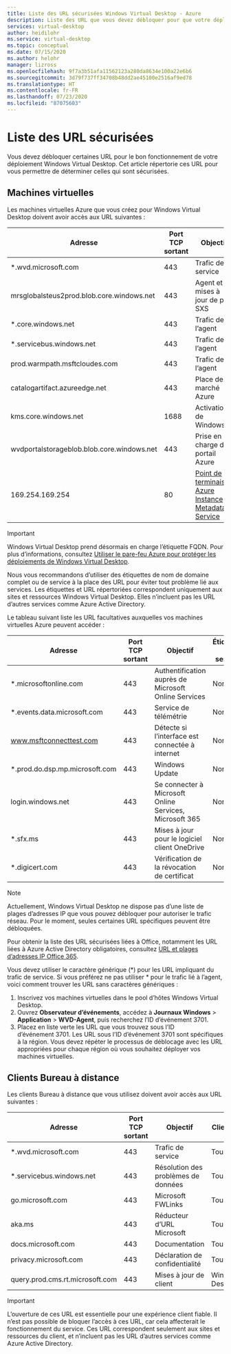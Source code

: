 ```yaml
---
title: Liste des URL sécurisées Windows Virtual Desktop - Azure
description: Liste des URL que vous devez débloquer pour que votre déploiement Windows Virtual Desktop fonctionne comme prévu.
services: virtual-desktop
author: heidilohr
ms.service: virtual-desktop
ms.topic: conceptual
ms.date: 07/15/2020
ms.author: helohr
manager: lizross
ms.openlocfilehash: 9f7a3b51afa11562123a280da8634e100a22e6b6
ms.sourcegitcommit: 3d79f737ff34708b48dd2ae45100e2516af9ed78
ms.translationtype: HT
ms.contentlocale: fr-FR
ms.lasthandoff: 07/23/2020
ms.locfileid: "87075603"
---
```

# <a name="safe-url-list"></a>Liste des URL sécurisées

Vous devez débloquer certaines URL pour le bon fonctionnement de votre déploiement Windows Virtual Desktop. Cet article répertorie ces URL pour vous permettre de déterminer celles qui sont sécurisées.

## <a name="virtual-machines"></a>Machines virtuelles

Les machines virtuelles Azure que vous créez pour Windows Virtual Desktop doivent avoir accès aux URL suivantes :

|Adresse|Port TCP sortant|Objectif|Balise du service|
|---|---|---|---|
|*.wvd.microsoft.com|443|Trafic de service|WindowsVirtualDesktop|
|mrsglobalsteus2prod.blob.core.windows.net|443|Agent et mises à jour de pile SXS|AzureCloud|
|*.core.windows.net|443|Trafic de l’agent|AzureCloud|
|*.servicebus.windows.net|443|Trafic de l’agent|AzureCloud|
|prod.warmpath.msftcloudes.com|443|Trafic de l’agent|AzureCloud|
|catalogartifact.azureedge.net|443|Place de marché Azure|AzureCloud|
|kms.core.windows.net|1688|Activation de Windows|Internet|
|wvdportalstorageblob.blob.core.windows.net|443|Prise en charge du portail Azure|AzureCloud|
| 169.254.169.254 | 80 | [Point de terminaison Azure Instance Metadata Service](../virtual-machines/windows/instance-metadata-service.md) | N/A |

>[!IMPORTANT]
>Windows Virtual Desktop prend désormais en charge l’étiquette FQDN. Pour plus d’informations, consultez [Utiliser le pare-feu Azure pour protéger les déploiements de Windows Virtual Desktop](../firewall/protect-windows-virtual-desktop.md).
>
>Nous vous recommandons d’utiliser des étiquettes de nom de domaine complet ou de service à la place des URL pour éviter tout problème lié aux services. Les étiquettes et URL répertoriées correspondent uniquement aux sites et ressources Windows Virtual Desktop. Elles n’incluent pas les URL d’autres services comme Azure Active Directory.

Le tableau suivant liste les URL facultatives auxquelles vos machines virtuelles Azure peuvent accéder :

|Adresse|Port TCP sortant|Objectif|Étiquette du service|
|---|---|---|---|
|*.microsoftonline.com|443|Authentification auprès de Microsoft Online Services|None|
|*.events.data.microsoft.com|443|Service de télémétrie|None|
|www.msftconnecttest.com|443|Détecte si l’interface est connectée à internet|None|
|*.prod.do.dsp.mp.microsoft.com|443|Windows Update|None|
|login.windows.net|443|Se connecter à Microsoft Online Services, Microsoft 365|None|
|*.sfx.ms|443|Mises à jour pour le logiciel client OneDrive|None|
|*.digicert.com|443|Vérification de la révocation de certificat|None|

>[!NOTE]
>Actuellement, Windows Virtual Desktop ne dispose pas d’une liste de plages d’adresses IP que vous pouvez débloquer pour autoriser le trafic réseau. Pour le moment, seules certaines URL spécifiques peuvent être débloquées.
>
>Pour obtenir la liste des URL sécurisées liées à Office, notamment les URL liées à Azure Active Directory obligatoires, consultez [URL et plages d’adresses IP Office 365](/office365/enterprise/urls-and-ip-address-ranges).
>
>Vous devez utiliser le caractère générique (*) pour les URL impliquant du trafic de service. Si vous préférez ne pas utiliser * pour le trafic lié à l’agent, voici comment trouver les URL sans caractères génériques :
>
>1. Inscrivez vos machines virtuelles dans le pool d’hôtes Windows Virtual Desktop.
>2. Ouvrez **Observateur d’événements**, accédez à **Journaux Windows** > **Application** > **WVD-Agent**, puis recherchez l’ID d’événement 3701.
>3. Placez en liste verte les URL que vous trouvez sous l’ID d’événement 3701. Les URL sous l’ID d’événement 3701 sont spécifiques à la région. Vous devez répéter le processus de déblocage avec les URL appropriées pour chaque région où vous souhaitez déployer vos machines virtuelles.

## <a name="remote-desktop-clients"></a>Clients Bureau à distance

Les clients Bureau à distance que vous utilisez doivent avoir accès aux URL suivantes :

|Adresse|Port TCP sortant|Objectif|Client(s)|
|---|---|---|---|
|*.wvd.microsoft.com|443|Trafic de service|Tous|
|*.servicebus.windows.net|443|Résolution des problèmes de données|Tous|
|go.microsoft.com|443|Microsoft FWLinks|Tous|
|aka.ms|443|Réducteur d’URL Microsoft|Tous|
|docs.microsoft.com|443|Documentation|Tous|
|privacy.microsoft.com|443|Déclaration de confidentialité|Tous|
|query.prod.cms.rt.microsoft.com|443|Mises à jour de client|Windows Desktop|

>[!IMPORTANT]
>L’ouverture de ces URL est essentielle pour une expérience client fiable. Il n’est pas possible de bloquer l’accès à ces URL, car cela affecterait le fonctionnement du service. Ces URL correspondent seulement aux sites et ressources du client, et n’incluent pas les URL d’autres services comme Azure Active Directory.
